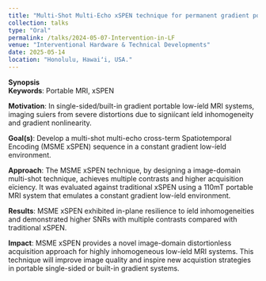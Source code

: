 ```yaml
---
title: "Multi-Shot Multi-Echo xSPEN technique for permanent gradient portable low-field MRI systems <br> <span style='color:#5e4330'>Oral Presentation"
collection: talks
type: "Oral"
permalink: /talks/2024-05-07-Intervention-in-LF
venue: "Interventional Hardware & Technical Developments"
date: 2025-05-14
location: "Honolulu, Hawaiʻi, USA."  
---
```


**Synopsis** <br> 
**Keywords**:  Portable MRI, xSPEN

**Motivation**: In single-sided/built-in gradient portable low-íeld MRI systems, imaging suìers from severe distortions due to signiícant íeld inhomogeneity and gradient nonlinearity.

**Goal(s)**: Develop a multi-shot multi-echo cross-term Spatiotemporal Encoding (MSME xSPEN) sequence in a constant gradient low-íeld environment.

**Approach**: The MSME xSPEN technique, by designing a image-domain multi-shot technique, achieves multiple contrasts and higher acquisition eïciency. It was evaluated against traditional xSPEN using a 110mT portable MRI system that emulates a constant gradient low-íeld environment.

**Results**: MSME xSPEN exhibited in-plane resilience to íeld inhomogeneities and demonstrated higher SNRs with multiple contrasts compared with traditional xSPEN.

**Impact**: MSME xSPEN provides a novel image-domain distortionless acquisition approach for highly inhomogeneous low-íeld MRI systems. This technique will improve image quality and inspire new acquistion strategies in portable single-sided or built-in gradient systems.

